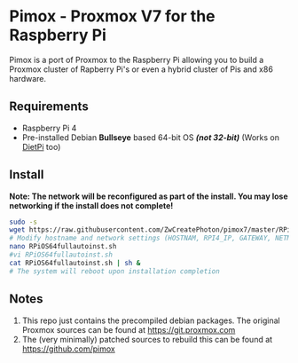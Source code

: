 Pimox - Proxmox V7 for the Raspberry Pi
===

Pimox is a port of Proxmox to the Raspberry Pi allowing you to build a Proxmox cluster of Rapberry Pi's or even a hybrid cluster of Pis and x86 hardware.

Requirements
---
* Raspberry Pi 4
* Pre-installed Debian __Bullseye__ based 64-bit OS ___(not 32-bit)___ (Works on [DietPi](https://dietpi.com/) too)

Install
---
__Note: The network will be reconfigured as part of the install. You may lose networking if the install does not complete!__
```sh
sudo -s
wget https://raw.githubusercontent.com/ZwCreatePhoton/pimox7/master/RPiOS64fullautoinst.sh
# Modify hostname and network settings (HOSTNAM, RPI4_IP, GATEWAY, NETMASK) in a file editor.
nano RPiOS64fullautoinst.sh
#vi RPiOS64fullautoinst.sh
cat RPiOS64fullautoinst.sh | sh &
# The system will reboot upon installation completion
```

Notes
---
1. This repo just contains the precompiled debian packages. The original Proxmox sources can be found at https://git.proxmox.com
2. The (very minimally) patched sources to rebuild this can be found at https://github.com/pimox

